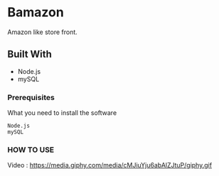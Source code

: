 
# Bamazon
Amazon like store front.

## Built With

* Node.js
* mySQL


### Prerequisites


What you need to install the software 

```
Node.js
mySQL
```

### HOW TO USE 

Video : https://media.giphy.com/media/cMJiuYju6abAlZJtuP/giphy.gif
